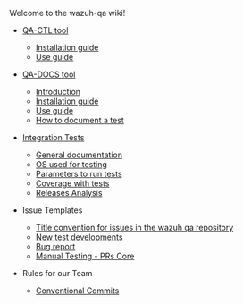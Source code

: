 Welcome to the wazuh-qa wiki!

* [QA-CTL tool](https://github.com/wazuh/wazuh-qa/wiki/QACTL-tool)
  * [Installation guide](https://github.com/wazuh/wazuh-qa/wiki/QACTL-tool-installation-guide)
  * [Use guide](https://github.com/wazuh/wazuh-qa/wiki/QACTL-tool-use-guide)
* [QA-DOCS tool](https://github.com/wazuh/wazuh-qa/wiki/QADOCS-tool)
  * [Introduction](https://github.com/wazuh/wazuh-qa/wiki/QADOCS-tool#introduction)
  * [Installation guide](https://github.com/wazuh/wazuh-qa/wiki/QADOCS-tool-installation-guide)
  * [Use guide](https://github.com/wazuh/wazuh-qa/wiki/QADOCS-tool-use-guide)
  * [How to document a test](https://github.com/wazuh/wazuh-qa/wiki/QA-Documentation---How-to-document-a-test-using-Schema-2.0)
* [Integration Tests](https://github.com/wazuh/wazuh-qa/wiki/Integration-Tests)
  * [General documentation](https://github.com/wazuh/wazuh-qa/wiki/General-documentation)
  * [OS used for testing](https://github.com/wazuh/wazuh-qa/wiki/OS-used-for-testing)
  * [Parameters to run tests](https://github.com/wazuh/wazuh-qa/wiki/Parameters-guide---4.2)
  * [Coverage with tests](https://github.com/wazuh/wazuh-qa/wiki/Coverage-on-4.3)
  * [Releases Analysis](https://github.com/wazuh/wazuh-qa/wiki/Releases)
* Issue Templates
  * [Title convention for issues in the wazuh qa repository](https://github.com/wazuh/wazuh-qa/wiki/Title-convention-for-issues-in-the-wazuh-qa-repository)
  * [New test developments](https://github.com/wazuh/wazuh-qa/wiki/Template:-New-test-developments)
  * [Bug report](https://github.com/wazuh/wazuh-qa/wiki/Template:-Bug-report)
  * [Manual Testing - PRs Core](https://github.com/wazuh/wazuh-qa/wiki/Manual-Testing---PRs-Core)

* Rules for our Team
  * [Conventional Commits](https://github.com/wazuh/wazuh-qa/wiki/Conventional-commits) 